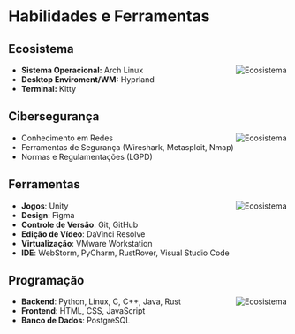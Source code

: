 # Habilidades e Ferramentas


## **Ecosistema**
<img align="right" alt="Ecosistema" src="https://go-skill-icons.vercel.app/api/icons?i=arch,hyprland,kitty&titles=true" />

- **Sistema Operacional:** Arch Linux
- **Desktop Enviroment/WM:** Hyprland
- **Terminal:** Kitty


## **Cibersegurança**
<img align="right" alt="Ecosistema" src="https://go-skill-icons.vercel.app/api/icons?i=linux,wireshark,kali&perline=4&titles=true"/>

- Conhecimento em Redes 
- Ferramentas de Segurança (Wireshark, Metasploit, Nmap)
- Normas e Regulamentações (LGPD)

## **Ferramentas**
<img align="right" alt="Ecosistema" src="https://go-skill-icons.vercel.app/api/icons?i=webstorm,pycharm,rustrover,github,unity,vmwareworkstation,figma,gimp,davinci&perline=3&titles=true"/>

- **Jogos**: Unity
- **Design**: Figma
- **Controle de Versão**: Git, GitHub
- **Edição de Vídeo**: DaVinci Resolve
- **Virtualização**: VMware Workstation
- **IDE**: WebStorm, PyCharm, RustRover, Visual Studio Code


## **Programação**
<img align="right" alt="Ecosistema" src="https://go-skill-icons.vercel.app/api/icons?i=rust,python,bash,html,css,js&perline=3&titles=true" />

- **Backend**: Python, Linux, C, C++, Java, Rust
- **Frontend**: HTML, CSS, JavaScript
- **Banco de Dados**: PostgreSQL
